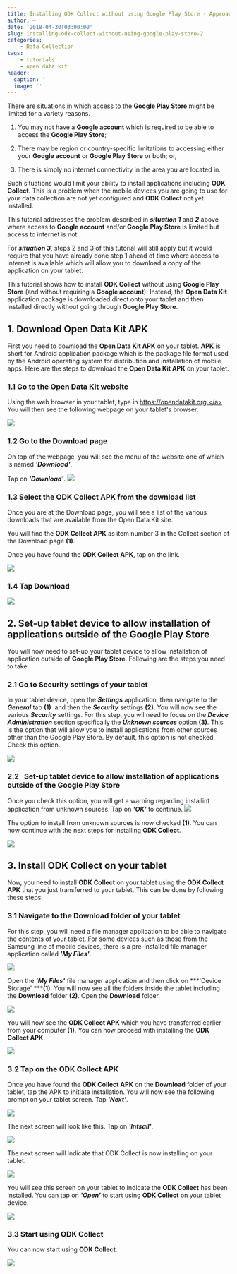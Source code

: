 ```yaml
---
title: Installing ODK Collect without using Google Play Store - Approach 2
author: ~
date: '2018-04-30T03:00:00'
slug: installing-odk-collect-without-using-google-play-store-2
categories:
    - Data Collection
tags:
    - tutorials
    - open data kit
header:
  caption: ''
  image: ''
---
```


There are situations in which access to the **Google Play Store** might be limited for a variety reasons.

1. You may not have a **Google account** which is required to be able to access the **Google Play Store**;

2. There may be region or country-specific limitations to accessing either your **Google account** or **Google Play Store** or both; or,

3. There is simply no internet connectivity in the area you are located in.


Such situations would limit your ability to install applications including **ODK Collect**. This is a problem when the mobile devices you are going to use for your data collection are not yet configured and **ODK Collect** not yet installed.

This tutorial addresses the problem described in ***situation 1*** and ***2*** above where access to **Google account** and/or **Google Play Store** is limited but access to internet is not.

For ***situation 3***, steps 2 and 3 of this tutorial will still apply but it would require that you have already done step 1 ahead of time where access to internet is available which will allow you to download a copy of the application on your tablet.

This tutorial shows how to install **ODK Collect** without using **Google Play Store** (and without requiring a **Google account**). Instead, the **Open Data Kit** application package is downloaded direct onto your tablet and then installed directly without going through **Google Play Store**.
<br />

## 1. Download Open Data Kit APK
First you need to download the **Open Data Kit APK** on your tablet. **APK** is short for Android application package which is the package file format used by the Android operating system for distribution and installation of mobile apps. Here are the steps to download the **Open Data Kit APK** on your tablet.
<br />

### 1.1 Go to the Open Data Kit website
Using the web browser in your tablet, type in <a href="https://opendatakit.org.">https://opendatakit.org.</a> You will then see the following webpage on your tablet's browser.

<img src="/img/tutorials/Screenshot_2016-02-11-08-14-00-640x1024.png" />
<br />

### 1.2 Go to the Download page
On top of the webpage, you will see the menu of the website one of which is named ***'Download'***.

Tap on ***'Download'***.
<img src="/img/tutorials/go-to-the-download-page-1-1-640x1024.png" />
<br />

### 1.3 Select the ODK Collect APK from the download list
Once you are at the Download page, you will see a list of the various downloads that are available from the Open Data Kit site.

You will find the **ODK Collect APK** as item number 3 in the Collect section of the Download page **(1)**.

Once you have found the **ODK Collect APK**, tap on the link.

<img src="/img/tutorials/select-the-odk-collect-apk-from-the-download-list-1-1-640x1024.png" />
<br />

### 1.4 Tap Download
<img src="/img/tutorials/tap-download-640x1024.png" />
<br />

## 2. Set-up tablet device to allow installation of applications outside of the Google Play Store
You will now need to set-up your tablet device to allow installation of application outside of **Google Play Store**. Following are the steps you need to take.
<br />

### 2.1 Go to Security settings of your tablet
In your tablet device, open the ***Settings*** application, then navigate to the ***General*** tab **(1)** &nbsp;and then the ***Security*** settings **(2)**. You will now see the various ***Security*** settings. For this step, you wll need to focus on the ***Device Administration*** section specifically the ***Unknown sources*** option **(3)**. This is the option that will allow you to install applications from other sources other than the Google Play Store. By default, this option is not checked. Check this option.

<img src="/img/tutorials/go-to-security-settings-of-your-tablet.png" />
<br />

### 2.2 &nbsp; Set-up tablet device to allow installation of applications outside of the Google Play Store
Once you check this option, you will get a warning regarding installint application from unknown sources. Tap on ***'OK'*** to continue.
<img src="/img/tutorials/31-set-up-tablet-device-to-allow-installation-of-applications-outside-of-the-google-play-store.png" />
<br />

The option to install from unknown sources is now checked **(1)**. You can now continue with the next steps for installing **ODK Collect**.

<img src="/img/tutorials/31-set-up-tablet-device-to-allow-installation-of-applications-outside-of-the-google-play-store-1.png" />
<br />

## 3. Install ODK Collect on your tablet
Now, you need to install **ODK Collect** on your tablet using the **ODK Collect APK** that you just transferred to your tablet. This can be done by following these steps.
<br />

### 3.1 Navigate to the Download folder of your tablet
For this step, you will need a file manager application to be able to navigate the contents of your tablet. For some devices such as those from the Samsung line of mobile devices, there is a pre-installed file manager application called ***'My Files'***.

<img src="/img/tutorials/navigate-to-the-download-folder-of-your-tablet.png" />
<br />

Open the ***'My Files'*** file manager application and then click on ***'Device Storage' *****(1)**. You will now see all the folders inside the tablet including the **Download** folder **(2)**. Open the **Download** folder.

<img src="/img/tutorials/41-navigate-to-download-folder-of-your-tablet.png" />
<br />

You will now see the **ODK Collect APK** which you have transferred earlier from your computer **(1)**. You can now proceed with installing the **ODK Collect APK**.

<img src="/img/tutorials/41-navigate-to-download-folder-on-your-tablet.png" />
<br />

### 3.2 Tap on the ODK Collect APK
Once you have found the **ODK Collect APK** on the **Download** folder of your tablet, tap the APK to initiate installation. You will now see the following prompt on your tablet screen. Tap ***'Next'***.

<img src="/img/tutorials/tap-on-the-odk-collect-apk.png" />
<br />

The next screen will look like this. Tap on ***'Intsall'***.

<img src="/img/tutorials/42-tap-on-the-odk-collect-apk.png" />
<br />

The next screen will indicate that ODK Collect is now installing on your tablet.

<img src="/img/tutorials/42-tap-on-the-odk-collect-apk-1.png" />
<br />

You will see this screen on your tablet to indicate the **ODK Collect** has been installed. You can tap on ***'Open'*** to start using **ODK Collect** on your tablet device.

<img src="/img/tutorials/42-tap-on-the-odk-collect-apk-2.png" />
<br />

### 3.3 Start using ODK Collect

You can now start using **ODK Collect**.

<img src="/img/tutorials/start-using-odk-collect.png" />
<br />

